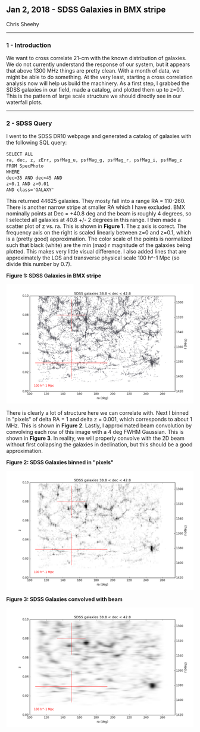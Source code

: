 ## Jan 2, 2018 - SDSS Galaxies in BMX stripe

Chris Sheehy
<hr>

### 1 - Introduction

We want to cross correlate 21-cm with the known distribution of galaxies. We do
not currently understand the response of our system, but it appears that above
1300 MHz things are pretty clean. With a month of data, we might be able to do
something. At the very least, starting a cross correlation analysis now will
help us build the machinery. As a first step, I grabbed the SDSS galaxies in our
field, made a catalog, and plotted them up to z=0.1. This is the pattern of
large scale structure we should directly see in our waterfall plots.

<hr>

### 2 - SDSS Query

I went to the SDSS DR10 webpage and generated a catalog of galaxies with the
following SQL query:

```
SELECT ALL
ra, dec, z, zErr, psfMag_u, psfMag_g, psfMag_r, psfMag_i, psfMag_z
FROM SpecPhoto
WHERE
dec>35 AND dec<45 AND
z<0.1 AND z>0.01
AND class='GALAXY'
```

This returned 44625 galaxies. They mosty fall into a range RA = 110-260. There
is another narrow stripe at smaller RA which I have excluded. BMX nominally
points at Dec = +40.8 deg and the beam is roughly 4 degrees, so I selected all
galaxies at 40.8 +/- 2 degrees in this range. I then made a scatter plot of z
vs. ra. This is shown in **Figure 1**. The z axis is corect. The frequency axis on
the right is scaled linearly between z=0 and z=0.1, which is a (pretty good)
approximation. The color scale of the points is normalized such that black
(white) are the min (max) r magnitude of the galaxies being plotted. This makes
very little visual difference. I also added lines that are approximately the LOS
and transverse physical scale 100 h^-1 Mpc (so divide this number by 0.7). 

**Figure 1: SDSS Galaxies in BMX stripe**

![](SDSS_galaxies.png)

There is clearly a lot of structure here we can correlate with. 
Next I binned in "pixels" of delta RA = 1 and delta z =
0.001, which corresponds to about 1 MHz. This is shown in **Figure 2**. Lastly,
I approximated beam convolution by convolving each row of this image with a 4
deg FWHM Gaussian. This is shown in **Figure 3**. In reality, we will properly convolve
with the 2D beam without first collapsing the galaxies in declination, but this
should be a good approximation.

**Figure 2: SDSS Galaxies binned in "pixels"**

![](SDSS_galaxies_bin.png)

**Figure 3: SDSS Galaxies convolved with beam**

![](SDSS_galaxies_smooth.png)
